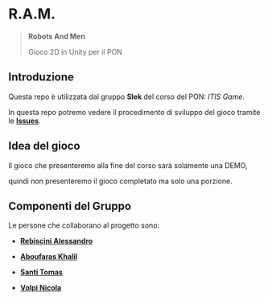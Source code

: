 # R.A.M.
>**Robots And Men**
>
>Gioco 2D in Unity per il PON

## Introduzione
Questa repo è utilizzata dal gruppo **Slek** del corso del PON: *ITIS Game*.

In questa repo potremo vedere il procedimento di sviluppo del gioco tramite
le [**Issues**][1].

## Idea del gioco
Il gioco che presenteremo alla fine del corso sarà solamente una DEMO, 

quindi non presenteremo il gioco completato ma solo una porzione.



## Componenti del Gruppo
Le persone che collaborano al progetto sono:

- [**Rebiscini Alessandro**][2]

- [**Aboufaras Khalil**][3]

- [**Santi Tomas**][4]

- [**Volpi Nicola**][5]

[1]: <https://github.com/notkataku/RAM/issues> "Issues"
[2]: <https://github.com/notkataku> "notkataku"
[3]: <https://github.com/kaboufaras> "kaboufaras"
[4]: <https://github.com/Dopulus> "Dopulus"
[5]: <https://github.com/NikyFox> "NikyFox"
